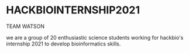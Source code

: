 # HACKBIOINTERNSHIP2021
 TEAM WATSON
 
 we are a group of 20 enthusiastic science students  working for hackbio's internship 2021 to develop bioinformatics skills.
